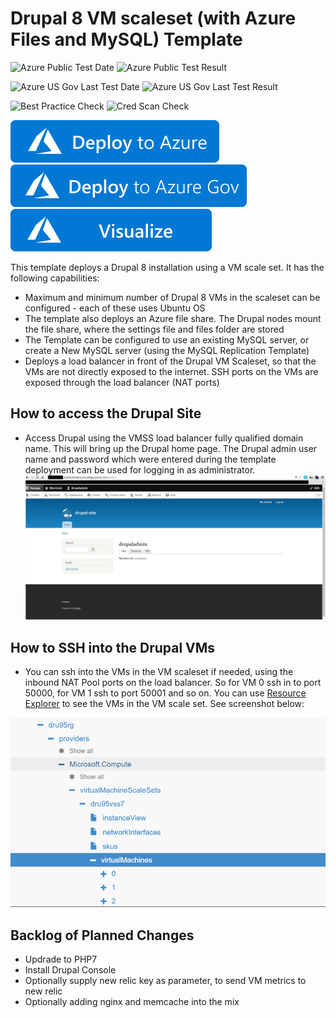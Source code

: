 # Drupal 8 VM scaleset (with Azure Files and MySQL) Template

![Azure Public Test Date](https://azurequickstartsservice.blob.core.windows.net/badges/301-drupal8-vmss-glusterfs-mysql/PublicLastTestDate.svg)
![Azure Public Test Result](https://azurequickstartsservice.blob.core.windows.net/badges/301-drupal8-vmss-glusterfs-mysql/PublicDeployment.svg)

![Azure US Gov Last Test Date](https://azurequickstartsservice.blob.core.windows.net/badges/301-drupal8-vmss-glusterfs-mysql/FairfaxLastTestDate.svg)
![Azure US Gov Last Test Result](https://azurequickstartsservice.blob.core.windows.net/badges/301-drupal8-vmss-glusterfs-mysql/FairfaxDeployment.svg)

![Best Practice Check](https://azurequickstartsservice.blob.core.windows.net/badges/301-drupal8-vmss-glusterfs-mysql/BestPracticeResult.svg)
![Cred Scan Check](https://azurequickstartsservice.blob.core.windows.net/badges/301-drupal8-vmss-glusterfs-mysql/CredScanResult.svg)

[![Deploy To Azure](https://raw.githubusercontent.com/Azure/azure-quickstart-templates/master/1-CONTRIBUTION-GUIDE/images/deploytoazure.svg?sanitize=true)](https://portal.azure.com/#create/Microsoft.Template/uri/https%3A%2F%2Fraw.githubusercontent.com%2FAzure%2Fazure-quickstart-templates%2Fmaster%2F301-drupal8-vmss-glusterfs-mysql%2Fazuredeploy.json)
[![Deploy To Azure US Gov](https://raw.githubusercontent.com/Azure/azure-quickstart-templates/master/1-CONTRIBUTION-GUIDE/images/deploytoazuregov.svg?sanitize=true)](https://portal.azure.us/#create/Microsoft.Template/uri/https%3A%2F%2Fraw.githubusercontent.com%2FAzure%2Fazure-quickstart-templates%2Fmaster%2F301-drupal8-vmss-glusterfs-mysql%2Fazuredeploy.json)
[![Visualize](https://raw.githubusercontent.com/Azure/azure-quickstart-templates/master/1-CONTRIBUTION-GUIDE/images/visualizebutton.svg?sanitize=true)](http://armviz.io/#/?load=https%3A%2F%2Fraw.githubusercontent.com%2FAzure%2Fazure-quickstart-templates%2Fmaster%2F301-drupal8-vmss-glusterfs-mysql%2Fazuredeploy.json)

This template deploys a Drupal 8 installation using a VM scale set.  It has the following capabilities:

- Maximum and minimum number of Drupal 8 VMs in the scaleset can be configured - each of these uses Ubuntu OS
- The template also deploys an Azure file share. The Drupal nodes mount the file share, where the settings file and files folder are stored
- The Template can be configured to use an existing MySQL server, or create a New MySQL server (using the MySQL Replication Template)
- Deploys a load balancer in front of the Drupal VM Scaleset, so that the VMs are not directly exposed to the internet. SSH ports on the VMs are exposed through the load balancer (NAT ports)

## How to access the Drupal Site

- Access Drupal using the VMSS load balancer fully qualified domain name.  This will bring up the Drupal home page.  The Drupal admin user name and password which were entered during the template deployment can be used for logging in as administrator.
 ![How to Access Drupal site](https://raw.githubusercontent.com/Azure/azure-quickstart-templates/master/301-drupal8-vmss-glusterfs-mysql/images/AccessingDrupalSite.jpg "Access Drupal Site")

## How to SSH into the Drupal VMs

- You can ssh into the VMs in the VM scaleset if needed, using the inbound NAT Pool ports on the load balancer. So for VM 0 ssh in to port 50000, for VM 1 ssh to port 50001 and so on. You can use [Resource Explorer](https://resources.azure.com/) to see the VMs in the VM scale set. See screenshot below:

 ![SSH into Drupal VMs](https://raw.githubusercontent.com/Azure/azure-quickstart-templates/master/301-drupal8-vmss-glusterfs-mysql/images/azureResourceExplorer.png "SSH into Drupal VMs")

## Backlog of Planned Changes

- Updrade to PHP7
- Install Drupal Console
- Optionally supply new relic key as parameter, to send VM metrics to new relic
- Optionally adding nginx and memcache into the mix
